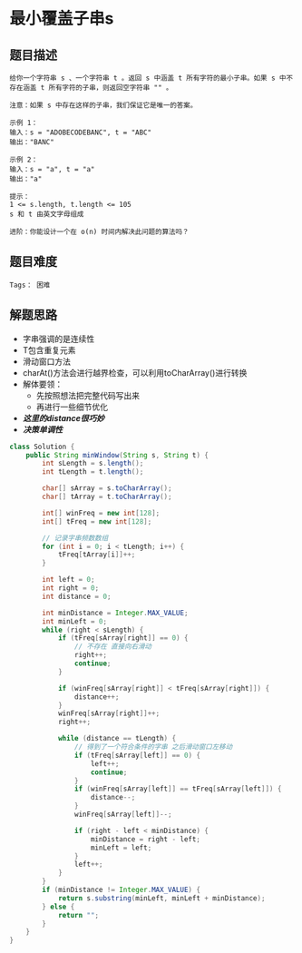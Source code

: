 # 最小覆盖子串s

## 题目描述
    给你一个字符串 s 、一个字符串 t 。返回 s 中涵盖 t 所有字符的最小子串。如果 s 中不存在涵盖 t 所有字符的子串，则返回空字符串 "" 。

    注意：如果 s 中存在这样的子串，我们保证它是唯一的答案。

    示例 1：
    输入：s = "ADOBECODEBANC", t = "ABC"
    输出："BANC"

    示例 2：
    输入：s = "a", t = "a"
    输出："a"
     
    提示：
    1 <= s.length, t.length <= 105
    s 和 t 由英文字母组成
     
    进阶：你能设计一个在 o(n) 时间内解决此问题的算法吗？

## 题目难度
    Tags： 困难

## 解题思路
+ 字串强调的是连续性
+ T包含重复元素
+ 滑动窗口方法
+ charAt()方法会进行越界检查，可以利用toCharArray()进行转换
+ 解体要领：
    + 先按照想法把完整代码写出来
    + 再进行一些细节优化
+ ***这里的distance很巧妙***
+ ***决策单调性***
```java
class Solution {
    public String minWindow(String s, String t) {
        int sLength = s.length();
        int tLength = t.length();

        char[] sArray = s.toCharArray();
        char[] tArray = t.toCharArray();

        int[] winFreq = new int[128];
        int[] tFreq = new int[128];

        // 记录字串频数数组
        for (int i = 0; i < tLength; i++) {
            tFreq[tArray[i]]++;
        }

        int left = 0;
        int right = 0;
        int distance = 0;

        int minDistance = Integer.MAX_VALUE;
        int minLeft = 0;
        while (right < sLength) {
            if (tFreq[sArray[right]] == 0) {
                // 不存在 直接向右滑动
                right++;
                continue;
            }

            if (winFreq[sArray[right]] < tFreq[sArray[right]]) {
                distance++;
            }
            winFreq[sArray[right]]++;
            right++;

            while (distance == tLength) {
                // 得到了一个符合条件的字串 之后滑动窗口左移动
                if (tFreq[sArray[left]] == 0) {
                    left++;
                    continue;
                }
                if (winFreq[sArray[left]] == tFreq[sArray[left]]) {
                    distance--;
                }
                winFreq[sArray[left]]--;

                if (right - left < minDistance) {
                    minDistance = right - left;
                    minLeft = left;
                }
                left++;
            }
        }
        if (minDistance != Integer.MAX_VALUE) {
            return s.substring(minLeft, minLeft + minDistance);
        } else {
            return "";
        }
    }
}
```